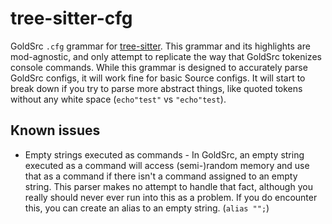# tree-sitter-cfg

GoldSrc `.cfg` grammar for [tree-sitter](https://github.com/tree-sitter/tree-sitter/). This grammar and its highlights are mod-agnostic, and only attempt to replicate the way that GoldSrc tokenizes console commands. While this grammar is designed to accurately parse GoldSrc configs, it will work fine for basic Source configs. It will start to break down if you try to parse more abstract things, like quoted tokens without any white space (`echo"test"` vs `"echo"test`).

## Known issues

* Empty strings executed as commands - In GoldSrc, an empty string executed as a command will access (semi-)random memory and use that as a command if there isn't a command assigned to an empty string. This parser makes no attempt to handle that fact, although you really should never ever run into this as a problem. If you do encounter this, you can create an alias to an empty string. (`alias "";`)
